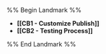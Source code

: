 %% Begin Landmark %%
- **[[CB1 - Customize Publish]]**
- **[[CB2 - Testing Process]]**

%% End Landmark %%